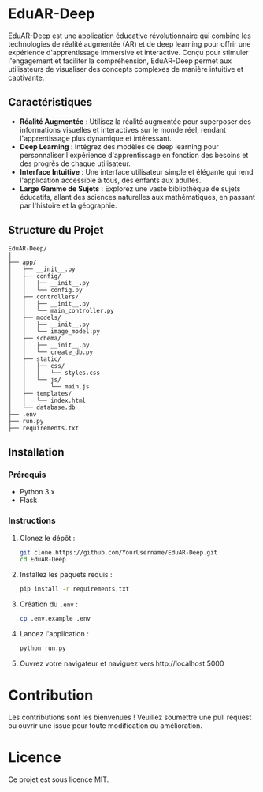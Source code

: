 # EduAR-Deep
EduAR-Deep est une application éducative révolutionnaire qui combine les technologies de réalité augmentée (AR) et de deep learning pour offrir une expérience d'apprentissage immersive et interactive. Conçu pour stimuler l'engagement et faciliter la compréhension, EduAR-Deep permet aux utilisateurs de visualiser des concepts complexes de manière intuitive et captivante.

## Caractéristiques

- **Réalité Augmentée** : Utilisez la réalité augmentée pour superposer des informations visuelles et interactives sur le monde réel, rendant l'apprentissage plus dynamique et intéressant.
- **Deep Learning** : Intégrez des modèles de deep learning pour personnaliser l'expérience d'apprentissage en fonction des besoins et des progrès de chaque utilisateur.
- **Interface Intuitive** : Une interface utilisateur simple et élégante qui rend l'application accessible à tous, des enfants aux adultes.
- **Large Gamme de Sujets** : Explorez une vaste bibliothèque de sujets éducatifs, allant des sciences naturelles aux mathématiques, en passant par l'histoire et la géographie.

## Structure du Projet
```
EduAR-Deep/
│
├── app/
│   ├── __init__.py
│   ├── config/
│   │   ├── __init__.py
│   │   └── config.py
│   ├── controllers/
│   │   ├── __init__.py
│   │   └── main_controller.py
│   ├── models/
│   │   ├── __init__.py
│   │   └── image_model.py
│   ├── schema/
│   │   ├── __init__.py
│   │   └── create_db.py
│   ├── static/
│   │   ├── css/
│   │   │   └── styles.css
│   │   └── js/
│   │       └── main.js
│   ├── templates/
│   │   └── index.html
│   └── database.db
├── .env
├── run.py
├── requirements.txt
```

## Installation

### Prérequis

- Python 3.x
- Flask

### Instructions

1. Clonez le dépôt :
   ```sh
   git clone https://github.com/YourUsername/EduAR-Deep.git
   cd EduAR-Deep
   ```

2. Installez les paquets requis :
    ```sh
    pip install -r requirements.txt
    ```

3. Création du `.env` :
    ```sh
    cp .env.example .env
    ```

4. Lancez l'application :
    ```sh
    python run.py
    ```
5. Ouvrez votre navigateur et naviguez vers http://localhost:5000

# Contribution
Les contributions sont les bienvenues ! Veuillez soumettre une pull request ou ouvrir une issue pour toute modification ou amélioration.

# Licence
Ce projet est sous licence MIT.